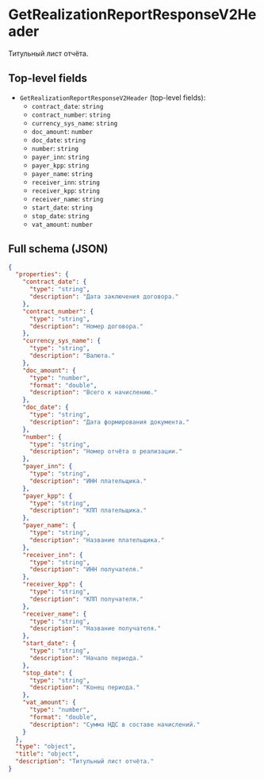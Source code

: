 # GetRealizationReportResponseV2Header

Титульный лист отчёта.

## Top-level fields
- `GetRealizationReportResponseV2Header` (top-level fields):
  - `contract_date`: `string`
  - `contract_number`: `string`
  - `currency_sys_name`: `string`
  - `doc_amount`: `number`
  - `doc_date`: `string`
  - `number`: `string`
  - `payer_inn`: `string`
  - `payer_kpp`: `string`
  - `payer_name`: `string`
  - `receiver_inn`: `string`
  - `receiver_kpp`: `string`
  - `receiver_name`: `string`
  - `start_date`: `string`
  - `stop_date`: `string`
  - `vat_amount`: `number`

## Full schema (JSON)
```json
{
  "properties": {
    "contract_date": {
      "type": "string",
      "description": "Дата заключения договора."
    },
    "contract_number": {
      "type": "string",
      "description": "Номер договора."
    },
    "currency_sys_name": {
      "type": "string",
      "description": "Валюта."
    },
    "doc_amount": {
      "type": "number",
      "format": "double",
      "description": "Всего к начислению."
    },
    "doc_date": {
      "type": "string",
      "description": "Дата формирования документа."
    },
    "number": {
      "type": "string",
      "description": "Номер отчёта о реализации."
    },
    "payer_inn": {
      "type": "string",
      "description": "ИНН плательщика."
    },
    "payer_kpp": {
      "type": "string",
      "description": "КПП плательщика."
    },
    "payer_name": {
      "type": "string",
      "description": "Название плательщика."
    },
    "receiver_inn": {
      "type": "string",
      "description": "ИНН получателя."
    },
    "receiver_kpp": {
      "type": "string",
      "description": "КПП получателя."
    },
    "receiver_name": {
      "type": "string",
      "description": "Название получателя."
    },
    "start_date": {
      "type": "string",
      "description": "Начало периода."
    },
    "stop_date": {
      "type": "string",
      "description": "Конец периода."
    },
    "vat_amount": {
      "type": "number",
      "format": "double",
      "description": "Сумма НДС в составе начислений."
    }
  },
  "type": "object",
  "title": "object",
  "description": "Титульный лист отчёта."
}
```
